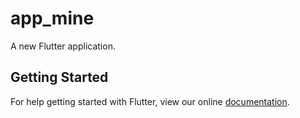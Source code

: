 # app_mine

A new Flutter application.

## Getting Started

For help getting started with Flutter, view our online
[documentation](https://flutter.io/).
